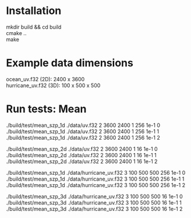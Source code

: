# Installation
mkdir build && cd build <br>
cmake .. <br>
make <br>

# Example data dimensions
ocean_uv.f32 (2D): 2400 x 3600 <br>
hurricane_uv.f32 (3D): 100 x 500 x 500 <br>

# Run tests: Mean
./build/test/mean_szp_1d ./data/uv.f32 2 3600 2400 1 256 1e-1 0 <br>
./build/test/mean_szp_1d ./data/uv.f32 2 3600 2400 1 256 1e-1 1 <br>
./build/test/mean_szp_1d ./data/uv.f32 2 3600 2400 1 256 1e-1 2 <br>

./build/test/mean_szp_2d ./data/uv.f32 2 3600 2400 1 16 1e-1 0 <br>
./build/test/mean_szp_2d ./data/uv.f32 2 3600 2400 1 16 1e-1 1 <br>
./build/test/mean_szp_2d ./data/uv.f32 2 3600 2400 1 16 1e-1 2 <br>

./build/test/mean_szp_1d ./data/hurricane_uv.f32 3 100 500 500 256 1e-1 0 <br>
./build/test/mean_szp_1d ./data/hurricane_uv.f32 3 100 500 500 256 1e-1 1 <br>
./build/test/mean_szp_1d ./data/hurricane_uv.f32 3 100 500 500 256 1e-1 2 <br>

./build/test/mean_szp_3d ./data/hurricane_uv.f32 3 100 500 500 16 1e-1 0 <br>
./build/test/mean_szp_3d ./data/hurricane_uv.f32 3 100 500 500 16 1e-1 1 <br>
./build/test/mean_szp_3d ./data/hurricane_uv.f32 3 100 500 500 16 1e-1 2 <br>
